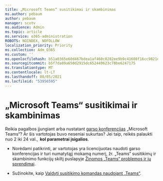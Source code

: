 ```yaml
---
title: „Microsoft Teams“ susitikimai ir skambinimas
ms.author: pebaum
author: pebaum
manager: scotv
ms.audience: Admin
ms.topic: article
ms.service: o365-administration
ROBOTS: NOINDEX, NOFOLLOW
localization_priority: Priority
ms.collection: Adm_O365
ms.custom: ''
ms.openlocfilehash: b51a0365e60d467bdea1af460c0282ee9b9c41608f16cc9821e90f5372c3d928
ms.sourcegitcommit: b5f7da89a650d2915dc652449623c78be6247175
ms.translationtype: MT
ms.contentlocale: lt-LT
ms.lasthandoff: 08/05/2021
ms.locfileid: "53956595"
---
```

# <a name="microsoft-teams-meetings-and-dial-in"></a>„Microsoft Teams“ susitikimai ir skambinimas

Reikia pagalbos įjungiant arba nustatant [garso konferencijas](https://docs.microsoft.com/microsoftteams/audio-conferencing-in-office-365) „Microsoft Teams“? Ar šis vartotojas buvo neseniai sukurtas? Jei taip, reikės palaukti nuo 2 iki 24 val.,  **kol parametrai įsigalios**.

- Norėdami patikrinti, ar vartotojas yra licencijuotas naudoti garso konferencijas ir turi numatytąjį mokamą numerį, žr. „Teams“ susitikimų ir skambinimo funkcijų skiltį puslapyje [Žinomos „Teams“ problemos ir jų sprendimai](https://docs.microsoft.com/microsoftteams/known-issues).

- Sužinokite, kaip [Valdyti susitikimo komandas naudojant „Teams“](https://docs.microsoft.com/microsoftteams/meeting-policies-in-teams). 

